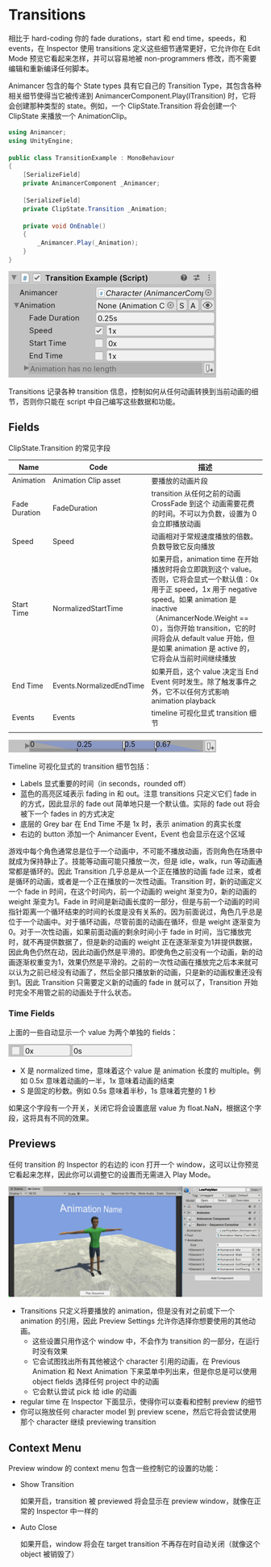 # Transitions

相比于 hard-coding 你的 fade durations，start 和 end time，speeds，和 events，在 Inspector 使用 transitions 定义这些细节通常更好，它允许你在 Edit Mode 预览它看起来怎样，并可以容易地被 non-programmers 修改，而不需要编辑和重新编译任何脚本。

Animancer 包含的每个 State types 具有它自己的 Transition Type，其包含各种相关细节使得当它被传递到 AnimancerComponent.Play(ITransition) 时，它将会创建那种类型的 state。例如，一个 ClipState.Transition 将会创建一个 ClipState 来播放一个 AnimationClip。

```C#
using Animancer;
using UnityEngine;

public class TransitionExample : MonoBehaviour
{
    [SerializeField]
    private AnimancerComponent _Animancer;

    [SerializeField] 
    private ClipState.Transition _Animation;

    private void OnEnable()
    {
        _Animancer.Play(_Animation);
    }
}
```

![transition-example](../../../Image/transition-example.gif)

Transitions 记录各种 transition 信息，控制如何从任何动画转换到当前动画的细节，否则你只能在 script 中自己编写这些数据和功能。

## Fields

ClipState.Transition 的常见字段

| Name | Code | 描述 |
| --- | --- | --- |
| Animation | Animation Clip asset | 要播放的动画片段 |
| Fade Duration | FadeDuration | transition 从任何之前的动画 CrossFade 到这个 动画需要花费的时间。不可以为负数，设置为 0 会立即播放动画 |
| Speed | Speed | 动画相对于常规速度播放的倍数。负数导致它反向播放 |
| Start Time | NormalizedStartTime | 如果开启，animation time 在开始播放时将会立即跳到这个 value。否则，它将会显式一个默认值：0x 用于正 speed，1x 用于 negative speed。如果 animation 是 inactive（AnimancerNode.Weight == 0），当你开始 transition，它的时间将会从 default value 开始，但是如果 animation 是 active 的，它将会从当前时间继续播放 |
| End Time | Events.NormalizedEndTime | 如果开启，这个 value 决定当 End Event 何时发生。除了触发事件之外，它不以任何方式影响 animation playback |
| Events | Events | timeline 可视化显式 transition 细节 |
| | | |

![AnimancerTransitionEvents](../../../Image/AnimancerTransitionEvents.png)

Timeline 可视化显式的 transition 细节包括：
- Labels 显式重要的时间（in seconds，rounded off）
- 蓝色的高亮区域表示 fading in 和 out。注意 transitions 只定义它们 fade in 的方式，因此显示的 fade out 简单地只是一个默认值。实际的 fade out 将会被下一个 fades in 的方式决定
- 底层的 Grey bar 在 End Time 不是 1x 时，表示 animation 的真实长度
- 右边的 button 添加一个 Animancer Event，Event 也会显示在这个区域

游戏中每个角色通常总是位于一个动画中，不可能不播放动画，否则角色在场景中就成为保持静止了。技能等动画可能只播放一次，但是 idle，walk，run 等动画通常都是循环的。因此 Transition 几乎总是从一个正在播放的动画 fade 过来，或者是循环的动画，或者是一个正在播放的一次性动画。Transition 时，新的动画定义一个 fade in 时间，在这个时间内，前一个动画的 weight 渐变为0，新的动画的 weight 渐变为1。Fade in 时间是新动画长度的一部分，但是与前一个动画的时间指针距离一个循环结束的时间的长度是没有关系的。因为前面说过，角色几乎总是位于一个动画中。对于循环动画，尽管前面的动画在循环，但是 weight 逐渐变为 0。对于一次性动画，如果前面动画的剩余时间小于 fade in 时间，当它播放完时，就不再提供数据了，但是新的动画的 weight 正在逐渐渐变为1并提供数据，因此角色仍然在动，因此动画仍然是平滑的。即使角色之前没有一个动画，新的动画逐渐权重变为1，效果仍然是平滑的。之前的一次性动画在播放完之后本来就可以认为之前已经没有动画了，然后全部只播放新的动画，只是新的动画权重还没有到1。因此 Transition 只需要定义新的动画的 fade in 就可以了，Transition 开始时完全不用管之前的动画处于什么状态。

### Time Fields

上面的一些自动显示一个 value 为两个单独的 fields：

![time-field](../../../Image/time-field.png)

- X 是 normalized time，意味着这个 value 是 animation 长度的 multiple。例如 0.5x 意味着动画的一半，1x 意味着动画的结束
- S 是固定的秒数。例如 0.5s 意味着半秒，1s 意味着完整的 1 秒

如果这个字段有一个开关，关闭它将会设置底层 value 为 float.NaN，根据这个字段，这将具有不同的效果。

## Previews

任何 transition 的 Inspector 的右边的 icon 打开一个 window，这可以让你预览它看起来怎样，因此你可以调整它的设置而无需进入 Play Mode。

![transition-preview](../../../Image/transition-preview.gif)

- Transitions 只定义将要播放的 animation，但是没有对之前或下一个 animation 的引用，因此 Preview Settings 允许你选择你想要使用的其他动画。
  - 这些设置只用作这个 window 中，不会作为 transition 的一部分，在运行时没有效果
  - 它会试图找出所有其他被这个 character 引用的动画，在 Previous Animation 和 Next Animation 下来菜单中列出来，但是你总是可以使用 object fields 选择任何 project 中的动画
  - 它会默认尝试 pick 给 idle 的动画
- regular time 在 Inspector 下面显示，使得你可以查看和控制 preview 的细节
- 你可以拖放任何 character model 到 preview scene，然后它将会尝试使用那个 character 继续 previewing transition

## Context Menu

Preview window 的 context menu 包含一些控制它的设置的功能：

- Show Transition

  如果开启，transition 被 previewed 将会显示在 preview window，就像在正常的 Inspector 中一样的

- Auto Close

  如果开启，window 将会在 target transition 不再存在时自动关闭（就像这个 object 被销毁了）

